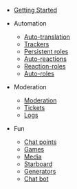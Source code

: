 - [Getting Started](getting-started.md)

- Automation

   - [Auto-translation](auto-translation.md)
   - [Trackers](trackers.md)
   - [Persistent roles](persistent-roles.md)
   - [Auto-reactions](auto-reactions.md)
   - [Reaction-roles](reaction-roles.md)
   - [Auto-roles](auto-roles.md)

- Moderation

   - [Moderation](moderation.md)
	- [Tickets](tickets.md)
   - [Logs](logs.md)

- Fun
   - [Chat points](chat-points.md)
   - [Games](games.md)
   - [Media](media.md)
   - [Starboard](starboard.md)
   - [Generators](generators.md)
   - [Chat bot](chat-bot.md)

<footer id="mb-footer"></footer>
